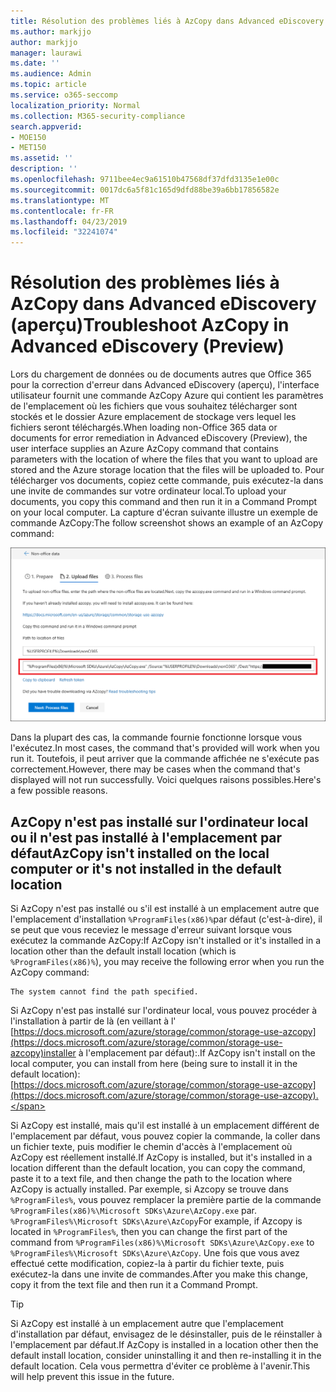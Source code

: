 ```yaml
---
title: Résolution des problèmes liés à AzCopy dans Advanced eDiscovery (aperçu)
ms.author: markjjo
author: markjjo
manager: laurawi
ms.date: ''
ms.audience: Admin
ms.topic: article
ms.service: o365-seccomp
localization_priority: Normal
ms.collection: M365-security-compliance
search.appverid:
- MOE150
- MET150
ms.assetid: ''
description: ''
ms.openlocfilehash: 9711bee4ec9a61510b47568df37dfd3135e1e00c
ms.sourcegitcommit: 0017dc6a5f81c165d9dfd88be39a6bb17856582e
ms.translationtype: MT
ms.contentlocale: fr-FR
ms.lasthandoff: 04/23/2019
ms.locfileid: "32241074"
---
```

# <a name="troubleshoot-azcopy-in-advanced-ediscovery-preview"></a><span data-ttu-id="4b857-102">Résolution des problèmes liés à AzCopy dans Advanced eDiscovery (aperçu)</span><span class="sxs-lookup"><span data-stu-id="4b857-102">Troubleshoot AzCopy in Advanced eDiscovery (Preview)</span></span>

<span data-ttu-id="4b857-103">Lors du chargement de données ou de documents autres que Office 365 pour la correction d'erreur dans Advanced eDiscovery (aperçu), l'interface utilisateur fournit une commande AzCopy Azure qui contient les paramètres de l'emplacement où les fichiers que vous souhaitez télécharger sont stockés et le dossier Azure emplacement de stockage vers lequel les fichiers seront téléchargés.</span><span class="sxs-lookup"><span data-stu-id="4b857-103">When loading non-Office 365 data or documents for error remediation in Advanced eDiscovery (Preview), the user interface supplies an Azure AzCopy command that contains parameters with the location of where the files that you want to upload are stored and the Azure storage location that the files will be uploaded to.</span></span> <span data-ttu-id="4b857-104">Pour télécharger vos documents, copiez cette commande, puis exécutez-la dans une invite de commandes sur votre ordinateur local.</span><span class="sxs-lookup"><span data-stu-id="4b857-104">To upload your documents, you copy this command and then run it in a Command Prompt on your local computer.</span></span>  <span data-ttu-id="4b857-105">La capture d'écran suivante illustre un exemple de commande AzCopy:</span><span class="sxs-lookup"><span data-stu-id="4b857-105">The follow screenshot shows an example of an AzCopy command:</span></span>

![Télécharger des fichiers non-Office 365](../media/46ba68f6-af11-4e70-bb91-5fc7973516e3.png)

<span data-ttu-id="4b857-107">Dans la plupart des cas, la commande fournie fonctionne lorsque vous l'exécutez.</span><span class="sxs-lookup"><span data-stu-id="4b857-107">In most cases, the command that's provided will work when you run it.</span></span> <span data-ttu-id="4b857-108">Toutefois, il peut arriver que la commande affichée ne s'exécute pas correctement.</span><span class="sxs-lookup"><span data-stu-id="4b857-108">However, there may be cases when the command that's displayed will not run successfully.</span></span> <span data-ttu-id="4b857-109">Voici quelques raisons possibles.</span><span class="sxs-lookup"><span data-stu-id="4b857-109">Here's a few possible reasons.</span></span>

## <a name="azcopy-isnt-installed-on-the-local-computer-or-its-not-installed-in-the-default-location"></a><span data-ttu-id="4b857-110">AzCopy n'est pas installé sur l'ordinateur local ou il n'est pas installé à l'emplacement par défaut</span><span class="sxs-lookup"><span data-stu-id="4b857-110">AzCopy isn't installed on the local computer or it's not installed in the default location</span></span>

<span data-ttu-id="4b857-111">Si AzCopy n'est pas installé ou s'il est installé à un emplacement autre que l'emplacement d'installation `%ProgramFiles(x86)%`par défaut (c'est-à-dire), il se peut que vous receviez le message d'erreur suivant lorsque vous exécutez la commande AzCopy:</span><span class="sxs-lookup"><span data-stu-id="4b857-111">If AzCopy isn't installed or it's installed in a location other than the default install location (which is `%ProgramFiles(x86)%`), you may receive the following error when you run the AzCopy command:</span></span>

    The system cannot find the path specified.

<span data-ttu-id="4b857-112">Si AzCopy n'est pas installé sur l'ordinateur local, vous pouvez procéder à l'installation à partir de là (en veillant à l' [https://docs.microsoft.com/azure/storage/common/storage-use-azcopy](https://docs.microsoft.com/azure/storage/common/storage-use-azcopy)installer à l'emplacement par défaut):.</span><span class="sxs-lookup"><span data-stu-id="4b857-112">If AzCopy isn't install on the local computer, you can install from here (being sure to install it in the default location): [https://docs.microsoft.com/azure/storage/common/storage-use-azcopy](https://docs.microsoft.com/azure/storage/common/storage-use-azcopy).</span></span>


<span data-ttu-id="4b857-113">Si AzCopy est installé, mais qu'il est installé à un emplacement différent de l'emplacement par défaut, vous pouvez copier la commande, la coller dans un fichier texte, puis modifier le chemin d'accès à l'emplacement où AzCopy est réellement installé.</span><span class="sxs-lookup"><span data-stu-id="4b857-113">If AzCopy is installed, but it's installed in a location different than the default location, you can copy the command, paste it to a text file, and then change the path to the location where AzCopy is actually installed.</span></span> <span data-ttu-id="4b857-114">Par exemple, si Azcopy se trouve dans `%ProgramFiles%`, vous pouvez remplacer la première partie de la commande `%ProgramFiles(x86)%\Microsoft SDKs\Azure\AzCopy.exe` par. `%ProgramFiles%\Microsoft SDKs\Azure\AzCopy`</span><span class="sxs-lookup"><span data-stu-id="4b857-114">For example, if Azcopy is located in `%ProgramFiles%`, then you can change the first part of the command from `%ProgramFiles(x86)%\Microsoft SDKs\Azure\AzCopy.exe` to `%ProgramFiles%\Microsoft SDKs\Azure\AzCopy`.</span></span> <span data-ttu-id="4b857-115">Une fois que vous avez effectué cette modification, copiez-la à partir du fichier texte, puis exécutez-la dans une invite de commandes.</span><span class="sxs-lookup"><span data-stu-id="4b857-115">After you make this change, copy it from the text file and then run it a Command Prompt.</span></span>

> [!TIP]
> <span data-ttu-id="4b857-116">Si AzCopy est installé à un emplacement autre que l'emplacement d'installation par défaut, envisagez de le désinstaller, puis de le réinstaller à l'emplacement par défaut.</span><span class="sxs-lookup"><span data-stu-id="4b857-116">If AzCopy is installed in a location other then the default install location, consider uninstalling it and then re-installing it in the default location.</span></span> <span data-ttu-id="4b857-117">Cela vous permettra d'éviter ce problème à l'avenir.</span><span class="sxs-lookup"><span data-stu-id="4b857-117">This will help prevent this issue in the future.</span></span>